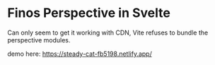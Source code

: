 # Finos Perspective in Svelte

Can only seem to get it working with CDN, Vite refuses to bundle the perspective modules.

demo here: https://steady-cat-fb5198.netlify.app/
